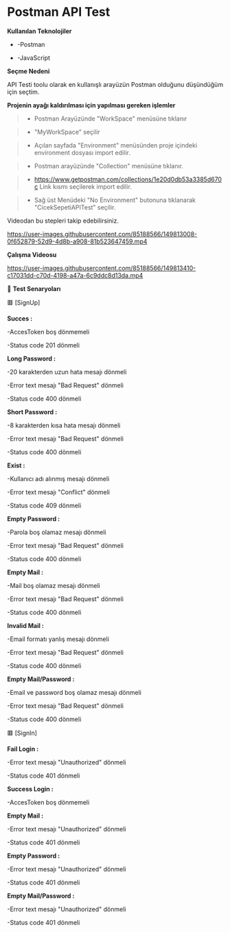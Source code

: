 # Postman API Test

**Kullanılan Teknolojiler**

* -Postman

* -JavaScript

**Seçme Nedeni**

API Testi toolu olarak en kullanışlı arayüzün Postman olduğunu düşündüğüm için seçtim.

**Projenin ayağı kaldırılması için yapılması gereken işlemler**

>- Postman Arayüzünde "WorkSpace" menüsüne tıklanır

>- "MyWorkSpace" seçilir

>- Açılan sayfada "Environment" menüsünden proje içindeki environment dosyası import edilir.

>- Postman arayüzünde "Collection" menüsüne tıklanır.

>- https://www.getpostman.com/collections/1e20d0db53a3385d670c Link kısmı seçilerek import edilir.

>- Sağ üst Menüdeki "No Environment" butonuna tıklanarak "CicekSepetiAPITest" seçilir.

Videodan bu stepleri takip edebilirsiniz.

https://user-images.githubusercontent.com/85188566/149813008-0f652879-52d9-4d8b-a908-81b523647459.mp4

**Çalışma Videosu**

https://user-images.githubusercontent.com/85188566/149813410-c17031dd-c70d-4198-a47a-6c9ddc8d13da.mp4

🔴 **Test Senaryoları**

🟥 [SignUp]

**Succes :**

-AccesToken boş dönmemeli

-Status code 201 dönmeli

**Long Password :**

-20 karakterden uzun hata mesajı dönmeli

-Error text mesajı "Bad Request" dönmeli

-Status code 400 dönmeli

**Short Password :**

-8 karakterden kısa hata mesajı dönmeli

-Error text mesajı "Bad Request" dönmeli

-Status code 400 dönmeli

**Exist :**

-Kullanıcı adı alınmış mesajı dönmeli

-Error text mesajı "Conflict" dönmeli

-Status code 409 dönmeli

**Empty Password :**

-Parola boş olamaz mesajı dönmeli

-Error text mesajı "Bad Request" dönmeli

-Status code 400 dönmeli

**Empty Mail :**

-Mail boş olamaz mesajı dönmeli

-Error text mesajı "Bad Request" dönmeli

-Status code 400 dönmeli

**Invalid Mail :**

-Email formatı yanlış mesajı dönmeli

-Error text mesajı "Bad Request" dönmeli

-Status code 400 dönmeli

**Empty Mail/Password :**

-Email ve password boş olamaz mesajı dönmeli

-Error text mesajı "Bad Request" dönmeli

-Status code 400 dönmeli

🟥 [SignIn]

**Fail Login :**

-Error text mesajı "Unauthorized" dönmeli

-Status code 401 dönmeli

**Success Login :**

-AccesToken boş dönmemeli

**Empty Mail :**

-Error text mesajı "Unauthorized" dönmeli

-Status code 401 dönmeli

**Empty Password :**

-Error text mesajı "Unauthorized" dönmeli

-Status code 401 dönmeli

**Empty Mail/Password :**

-Error text mesajı "Unauthorized" dönmeli

-Status code 401 dönmeli


